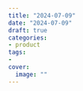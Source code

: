 ```yaml
---
title: "2024-07-09"
date: "2024-07-09"
draft: true
categories:
- product
tags:
- 
cover:
  image: ""
---
```


<!--more-->
